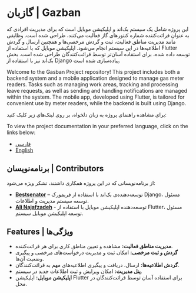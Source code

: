 # گازبان | Gazban

این پروژه شامل یک سیستم بک‌اند و اپلیکیشن موبایل است که برای مدیریت افرادی که به عنوان قرائت‌کننده شماره کنتورهای گاز فعالیت می‌کنند، طراحی شده است. وظایفی مانند مدیریت مناطق فعالیت، ثبت و گردش مرخصی‌ها و همچنین ارسال و گردش اطلاعیه‌ها در این سیستم انجام می‌شود. اپلیکیشن موبایل که با استفاده از Flutter توسعه داده شده، برای استفاده آسان‌تر توسط قرائت‌کنندگان طراحی شده است. بخش بک‌اند نیز با استفاده از Django پیاده‌سازی شده است.

Welcome to the Gasban Project repository! This project includes both a backend system and a mobile application designed to manage gas meter readers. Tasks such as managing work areas, tracking and processing leave requests, as well as sending and handling notifications are managed within the system. The mobile app, developed using Flutter, is tailored for convenient use by meter readers, while the backend is built using Django.

برای مشاهده راهنمای پروژه به زبان دلخواه، بر روی لینک‌های زیر کلیک کنید:

To view the project documentation in your preferred language, click on the links below:

- [فارسی](./README_fa.md)
- [English](./README_en.md)

## برنامه‌نویسان | Contributors

از برنامه‌نویسانی که در این پروژه همکاری داشتند، تشکر ویژه می‌شود:

- **[Bestsenator](https://github.com/Bestsenator)** – توسعه‌دهنده‌ی بک‌اند با استفاده از فریمورک Django، مسئول توسعه سیستم مدیریت و اطلاعات.
- **[Ali Najafzadeh](https://github.com/AliNajafzadeh7916)** - توسعه‌دهنده اپلیکیشن موبایل با استفاده از Flutter، مسئول توسعه اپلیکیشن موبایل سیستم.

## Features | ویژگی‌ها

- **مدیریت مناطق فعالیت:** مشاهده و تعیین مناطق کاری برای هر قرائت‌کننده.
- **گردش و ثبت مرخصی:** امکان ثبت و مدیریت درخواست‌های مرخصی و پیگیری وضعیت آن‌ها.
- **گردش اطلاعیه‌ها:** ارسال، دریافت و پیگیری اطلاعیه‌های مهم به قرائت‌کنندگان.
- **پنل مدیریت:** امکان ویرایش و ثبت اطلاعات جدید در سیستم.
- **اپلیکیشن موبایل:** اپلیکیشن Flutter برای استفاده آسان توسط قرائت‌کنندگان در محل.
